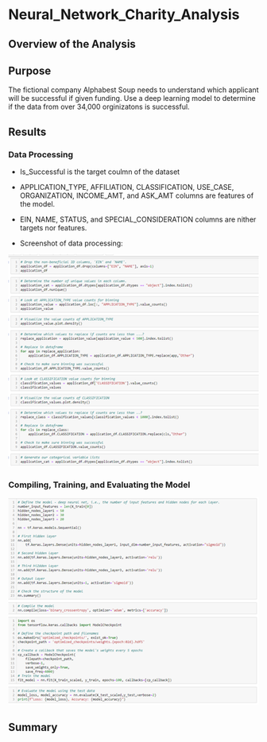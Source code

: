 # Neural_Network_Charity_Analysis
 
 
## Overview of the Analysis

## Purpose

The fictional company Alphabest Soup needs to understand which applicant will be successful if given funding.  Use a deep learning model to 
determine if the data from over 34,000 orginizatons is successful.

## Results

### Data Processing

- Is_Successful is the target coulmn of the dataset
- APPLICATION_TYPE, AFFILIATION, CLASSIFICATION, USE_CASE, ORGANIZATION, INCOME_AMT, and ASK_AMT columns are features of the 
  model.
- EIN, NAME, STATUS, and SPECIAL_CONSIDERATION columns are nither targets nor features.

- Screenshot of data processing:

![](https://github.com/crashdean/Neural_Network_Charity_Analysis/blob/main/Resources/data_processing.png)

### Compiling, Training, and Evaluating the Model

![](https://github.com/crashdean/Neural_Network_Charity_Analysis/blob/main/Resources/deep_learning_model.png)


## Summary
